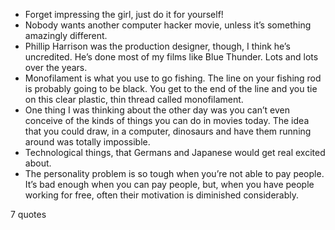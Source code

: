  - Forget impressing the girl, just do it for yourself!
 - Nobody wants another computer hacker movie, unless it’s something amazingly different.
 - Phillip Harrison was the production designer, though, I think he’s uncredited. He’s done most of my films like Blue Thunder. Lots and lots over the years.
 - Monofilament is what you use to go fishing. The line on your fishing rod is probably going to be black. You get to the end of the line and you tie on this clear plastic, thin thread called monofilament.
 - One thing I was thinking about the other day was you can’t even conceive of the kinds of things you can do in movies today. The idea that you could draw, in a computer, dinosaurs and have them running around was totally impossible.
 - Technological things, that Germans and Japanese would get real excited about.
 - The personality problem is so tough when you’re not able to pay people. It’s bad enough when you can pay people, but, when you have people working for free, often their motivation is diminished considerably.

7 quotes